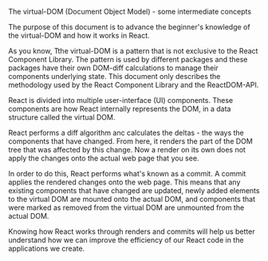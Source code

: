 The virtual-DOM (Document Object Model) - some intermediate concepts

The purpose of this document is to advance the beginner's knowledge of the virtual-DOM and how it works in React.

As you know, Tthe virtual-DOM is a pattern that is not exclusive to the React Component Library. The pattern is used by different packages and these packages have their own DOM-diff calculations to manage their components underlying state. This document only describes the methodology used by the React Component Library and the ReactDOM-API.

React is divided into multiple user-interface (UI) components. These components are how React internally represents the DOM, in a data structure called the virtual DOM. 

React performs a diff algorithm anc calculates the deltas -  the ways the components that have changed. From here, it renders the part of the DOM tree that was affected by this change. Now a render on its own does not apply the changes onto the actual web page that you see. 

In order to do this, React performs what's known as a commit. A commit applies the rendered changes onto the web page. This means that any existing components that have changed are updated, newly added elements to the virtual DOM are mounted onto the actual DOM, and components that were marked as removed from the virtual DOM are unmounted from the actual DOM. 

Knowing how React works through renders and commits will help us better understand how we can improve the efficiency of our React code in the applications we create.